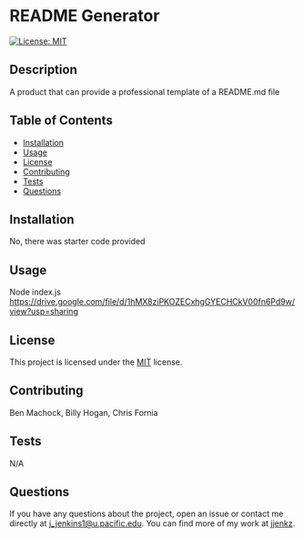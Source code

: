 # README Generator

[![License: MIT](https://img.shields.io/badge/License-MIT-yellow.svg)](https://opensource.org/licenses/MIT)

## Description

A product that can provide a professional template of a README.md file

## Table of Contents

- [Installation](#installation)
- [Usage](#usage)
- [License](#license)
- [Contributing](#contributing)
- [Tests](#tests)
- [Questions](#questions)

## Installation

No, there was starter code provided

## Usage

Node index.js
https://drive.google.com/file/d/1hMX8ziPKOZECxhgGYECHCkV00fn6Pd9w/view?usp=sharing

## License

This project is licensed under the [MIT](https://opensource.org/licenses/MIT) license.

## Contributing

Ben Machock, Billy Hogan, Chris Fornia

## Tests

N/A

## Questions

If you have any questions about the project, open an issue or contact me directly at j_jenkins1@u.pacific.edu. You can find more of my work at [jjenkz](https://github.com/jjenkz).
